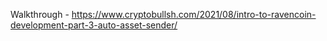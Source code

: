 Walkthrough - https://www.cryptobullsh.com/2021/08/intro-to-ravencoin-development-part-3-auto-asset-sender/
